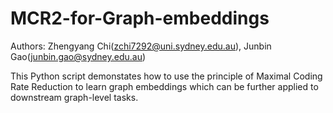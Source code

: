 # MCR2-for-Graph-embeddings

Authors: Zhengyang Chi(zchi7292@uni.sydney.edu.au), Junbin Gao(junbin.gao@sydney.edu.au)

This Python script demonstates how to use the principle of Maximal Coding Rate Reduction to learn graph embeddings which can be further applied to downstream graph-level tasks.
